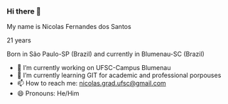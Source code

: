 ### Hi there 👋
My name is Nicolas Fernandes dos Santos

21 years

Born in São Paulo-SP (Brazil) and currently in Blumenau-SC (Brazil)

- 🔭 I’m currently working on UFSC-Campus Blumenau
- 🌱 I’m currently learning GIT for academic and professional porpouses
- 📫 How to reach me: nicolas.grad.ufsc@gmail.com
- 😄 Pronouns: He/Him
